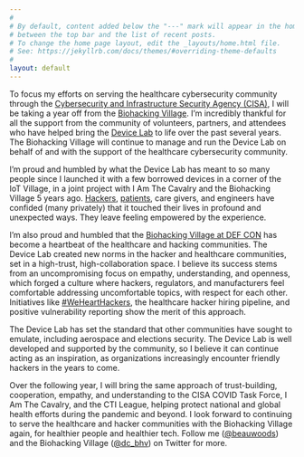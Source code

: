 ```yaml
---
#
# By default, content added below the "---" mark will appear in the home page
# between the top bar and the list of recent posts.
# To change the home page layout, edit the _layouts/home.html file.
# See: https://jekyllrb.com/docs/themes/#overriding-theme-defaults
#
layout: default
---
```


To focus my efforts on serving the healthcare cybersecurity community through the [Cybersecurity and Infrastructure Security Agency (CISA)](https://cisa.gov), I will be taking a year off from the [Biohacking Village](https://villageb.io). I’m incredibly thankful for all the support from the community of volunteers, partners, and attendees who have helped bring the [Device Lab](https://www.villageb.io/device-lab) to life over the past several years. The Biohacking Village will continue to manage and run the Device Lab on behalf of and with the support of the healthcare cybersecurity community.

I’m proud and humbled by what the Device Lab has meant to so many people since I launched it with a few borrowed devices in a corner of the IoT Village, in a joint project with I Am The Cavalry and the Biohacking Village 5 years ago. [Hackers](https://twitter.com/Razzies/status/1292207060998914050), [patients](https://twitter.com/BraveBosom/status/1291552988729757697?s=20), care givers, and engineers have confided (many privately) that it touched their lives in profound and unexpected ways. They leave feeling empowered by the experience.

I’m also proud and humbled that the [Biohacking Village at DEF CON](https://video.wixstatic.com/video/4ea6e0_7b62218c1a4b459992d455a2a224fc57/1080p/mp4/file.mp4) has become a heartbeat of the healthcare and hacking communities. The Device Lab created new norms in the hacker and healthcare communities, set in a high-trust, high-collaboration space. I believe its success stems from an uncompromising focus on empathy, understanding, and openness, which forged a culture where hackers, regulators, and manufacturers feel comfortable addressing uncomfortable topics, with respect for each other. Initiatives like [#WeHeartHackers](https://wehearthackers.org/), the healthcare hacker hiring pipeline, and positive vulnerability reporting show the merit of this approach.

The Device Lab has set the standard that other communities have sought to emulate, including aerospace and elections security. The Device Lab is well developed and supported by the community, so I believe it can continue acting as an inspiration, as organizations increasingly encounter friendly hackers in the years to come.

Over the following year, I will bring the same approach of trust-building, cooperation, empathy, and understanding to the CISA COVID Task Force, I Am The Cavalry, and the CTI League, helping protect national and global health efforts during the pandemic and beyond. I look forward to continuing to serve the healthcare and hacker communities with the Biohacking Village again, for healthier people and healthier tech. Follow me ([@beauwoods](https://twitter.com/beauwoods)) and the Biohacking Village ([@dc_bhv](https://twitter.com/dc_bhv)) on Twitter for more.
